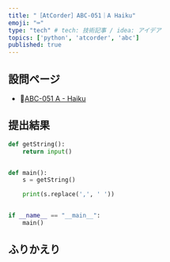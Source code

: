 ```yaml
---
title: "［AtCorder］ABC-051｜A Haiku"
emoji: "⌨️"
type: "tech" # tech: 技術記事 / idea: アイデア
topics: ['python', 'atcorder', 'abc']
published: true
---
```


## 設問ページ

- 🔗[ABC-051 A - Haiku](https://atcoder.jp/contests/abc051/tasks/abc051_a)

## 提出結果

```python
def getString():
    return input()


def main():
    s = getString()

    print(s.replace(',', ' '))


if __name__ == "__main__":
    main()
```

## ふりかえり
